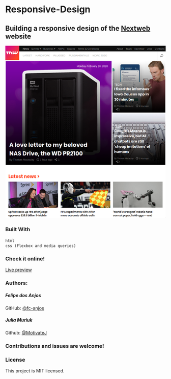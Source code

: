 # Responsive-Design
##  Building a responsive design of the [Nextweb](https://thenextweb.com) website

![Screenshot of the project](screenshot.PNG)
### Built With
    html
    css (Flexbox and media queries)

### Check it online!
[Live preview](https://raw.githack.com/fc-anjos/building-with-responsive-design/responsive-layout/index.html)

### Authors:
##### Felipe dos Anjos
GitHub: [@fc-anjos](https://github.com/fc-anjos)  

##### Julia Muriuk 
Github: [@MotivateJ](https://github.com/motivatej) 


### Contributions and issues are welcome!


### License
This project is MIT licensed.
